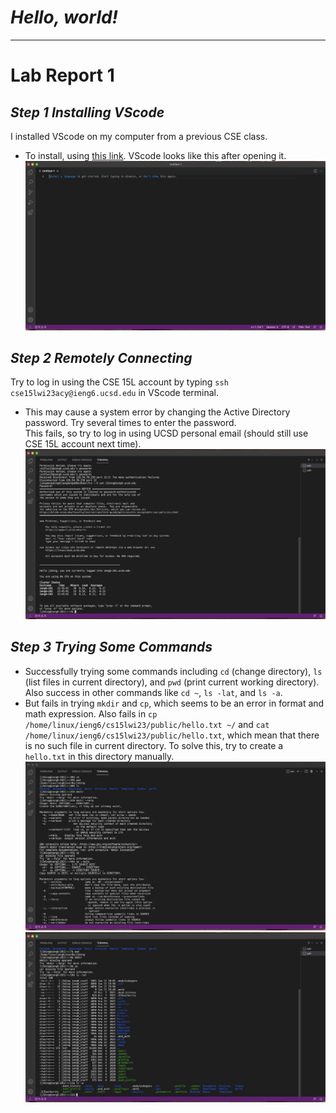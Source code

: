 # ***Hello, world!***

---
# **Lab Report 1**

## ***Step 1  Installing VScode***
I installed VScode on my computer from a previous CSE class. 
* To install, using [this link](https://code.visualstudio.com/). VScode looks like this after opening it. \
![screenshot 1](https://github.com/j3ding/cse15l-lab-reports/blob/main/vscode.png)

## ***Step 2  Remotely Connecting***
Try to log in using the CSE 15L account by typing `ssh cse15lwi23acy@ieng6.ucsd.edu` in VScode terminal.
* This may cause a system error by changing the Active Directory password. Try several times to enter the password. \
This fails, so try to log in using UCSD personal email (should still use CSE 15L account next time). \
![screenshot 2](https://github.com/j3ding/cse15l-lab-reports/blob/main/ss1.png)

## ***Step 3  Trying Some Commands***
* Successfully trying some commands including `cd` (change directory), `ls` (list files in current directory), and `pwd` (print current working directory). Also success in other commands like `cd ~`, `ls -lat`, and `ls -a`.
* But fails in trying `mkdir` and `cp`, which seems to be an error in format and math expression. Also fails in `cp /home/linux/ieng6/cs15lwi23/public/hello.txt ~/` and `cat /home/linux/ieng6/cs15lwi23/public/hello.txt`, which mean that there is no such file in current directory. To solve this, try to create a `hello.txt` in this directory manually. \
![screenshot 3](https://github.com/j3ding/cse15l-lab-reports/blob/main/ss3.png)
![screenshot 4](https://github.com/j3ding/cse15l-lab-reports/blob/main/ss2.png)
